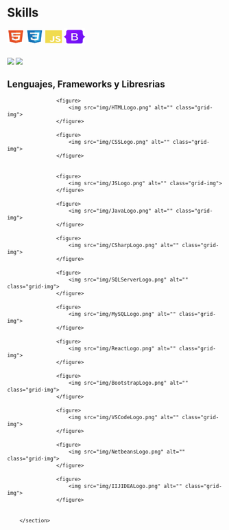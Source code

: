 ### <h1> Skills </h1>
 
 <img align="center" alt="HTML" height="30" width="40" src="https://raw.githubusercontent.com/devicons/devicon/master/icons/html5/html5-original.svg"> <img align="center" alt="CSS" height="30" width="40" src="https://raw.githubusercontent.com/devicons/devicon/master/icons/css3/css3-original.svg">   <img align="center" alt="JS" height="30" width="40" src="https://raw.githubusercontent.com/devicons/devicon/master/icons/javascript/javascript-plain.svg"> <img align="center" alt="Bootstrap" height="40" width="50" src="https://raw.githubusercontent.com/devicons/devicon/master/icons/bootstrap/bootstrap-original.svg">  
##
  <a href = "mailto:godoyyolaus07@gmail.com"><img src="https://img.shields.io/badge/-Gmail-%23333?style=for-the-badge&logo=gmail&logoColor=red" target="_blank"></a>
  <a href="https://www.linkedin.com/in/yolausgg/" target="_blank"><img src="https://img.shields.io/badge/-LinkedIn-%230077B5?style=for-the-badge&logo=linkedin&logoColor=white" target="_blank"></a> 

<section class="main-container">
            <h2 class="subtitle">Lenguajes, Frameworks y Libresrias</h2>
           
                    <figure>
                        <img src="img/HTMLLogo.png" alt="" class="grid-img">
                    </figure>
                
                    <figure>
                        <img src="img/CSSLogo.png" alt="" class="grid-img">
                    </figure>
               
             
                    <figure>
                        <img src="img/JSLogo.png" alt="" class="grid-img">
                    </figure>
                
                    <figure>
                        <img src="img/JavaLogo.png" alt="" class="grid-img">
                    </figure>
                
                    <figure>
                        <img src="img/CSharpLogo.png" alt="" class="grid-img">
                    </figure>
                
                    <figure>
                        <img src="img/SQLServerLogo.png" alt="" class="grid-img">
                    </figure>
                
                    <figure>
                        <img src="img/MySQLLogo.png" alt="" class="grid-img">
                    </figure>
                
                    <figure>
                        <img src="img/ReactLogo.png" alt="" class="grid-img">
                    </figure>
                
                    <figure>
                        <img src="img/BootstrapLogo.png" alt="" class="grid-img">
                    </figure>
                
                    <figure>
                        <img src="img/VSCodeLogo.png" alt="" class="grid-img">
                    </figure>
                
                    <figure>
                        <img src="img/NetbeansLogo.png" alt="" class="grid-img">
                    </figure>
                
                    <figure>
                        <img src="img/IIJIDEALogo.png" alt="" class="grid-img">
                    </figure>
                

        </section>
